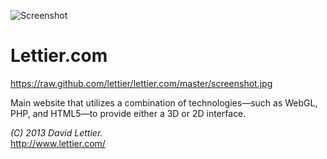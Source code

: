 ![Screenshot](https://raw.github.com/lettier/lettier.com/master/screenshot.jpg)

# Lettier.com

https://raw.github.com/lettier/lettier.com/master/screenshot.jpg

Main website that utilizes a combination of technologies&#8212;such as WebGL, PHP, and HTML5&#8212;to provide either a 3D or 2D interface.

_(C) 2013 David Lettier._  
http://www.lettier.com/